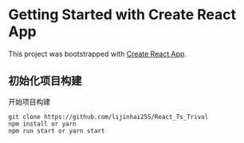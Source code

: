 # Getting Started with Create React App

This project was bootstrapped with [Create React App](https://github.com/facebook/create-react-app).

## 初始化项目构建
开始项目构建
```
git clone https://github.com/lijinhai255/React_Ts_Trival
npm install or yarn
npm run start or yarn start
```
